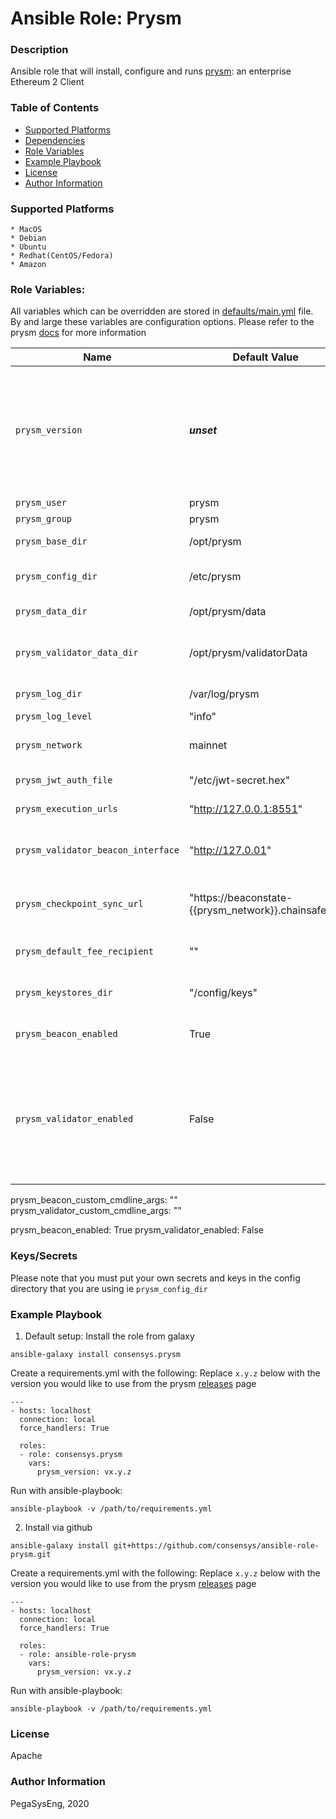 # Ansible Role: Prysm

### Description
Ansible role that will install, configure and runs [prysm](https://github.com/prysmaticlabs/prysm): an enterprise Ethereum 2 Client

### Table of Contents
  - [Supported Platforms](#supported-platforms)
  - [Dependencies](#dependencies)
  - [Role Variables](#role-variables)
  - [Example Playbook](#example-playbook)
  - [License](#license)
  - [Author Information](#author-information)

### Supported Platforms
```
* MacOS
* Debian
* Ubuntu
* Redhat(CentOS/Fedora)
* Amazon
```

### Role Variables:

All variables which can be overridden are stored in [defaults/main.yml](defaults/main.yml) file. By and large these variables are configuration options. Please refer to the prysm [docs](https://docs.prylabs.network/docs/prysm-usage/parameters) for more information


| Name                           | Default Value                      |  Description                                                                                                        |
|--------------------------------|------------------------------------|---------------------------------------------------------------------------------------------------------------------|
| `prysm_version`             | ___unset___                        | __REQUIRED__ Version of prysm to install and run. Specify `latest` to discover the latest released version                                               |
| `prysm_user`                | prysm                         | prysm user                                                                                                   |
| `prysm_group`               | prysm                         | prysm group                                                                                                  |
| `prysm_base_dir`            | /opt/prysm                    | Path to install to                                                                                           |
| `prysm_config_dir`          | /etc/prysm                    | Path for default configuration                                                                               |
| `prysm_data_dir`            | /opt/prysm/data               | Path for data directory                                                                                      |
| `prysm_validator_data_dir`  | /opt/prysm/validatorData      | Path for validaror data directory                                                                            |
| `prysm_log_dir`             | /var/log/prysm                | Path for logs directory                                                                                      |
| `prysm_log_level`           | "info"                        | Log level                                                                                               |
| `prysm_network`             | mainnet                       | Predefined network configuration                                                                                    |
| `prysm_jwt_auth_file`       | "/etc/jwt-secret.hex"         | Path of the JWT file                                                                                                |
| `prysm_execution_urls`                 | "http://127.0.0.1:8551" | The elc execution url                                                                                               |
| `prysm_validator_beacon_interface`     | "http://127.0.01"       | The beacon endpoint for the validator to use                                                                |
| `prysm_checkpoint_sync_url`            | "https://beaconstate-{{prysm_network}}.chainsafe.io" | Checkpoint sync to speed things up                                          |
| `prysm_default_fee_recipient`          | ""                      | The default fee recepient address                                                                         |
| `prysm_keystores_dir`  | "/config/keys"                          |  The keys directory for validators                                                                        |
| `prysm_beacon_enabled`    | True                                 |  Default run the beacon node                                                                              |
| `prysm_validator_enabled` | False                                | Whether to run in validator mode - please note that the secrets and keys need to be copied by you         |


prysm_beacon_custom_cmdline_args: ""
prysm_validator_custom_cmdline_args: ""

prysm_beacon_enabled: True
prysm_validator_enabled: False
### Keys/Secrets
Please note that you must put your own secrets and keys in the config directory that you are using ie `prysm_config_dir`

### Example Playbook

1. Default setup:
Install the role from galaxy
```
ansible-galaxy install consensys.prysm
```

Create a requirements.yml with the following:
Replace `x.y.z` below with the version you would like to use from the prysm [releases](https://github.com/prysmaticlabs/prysm/releases) page
```
---
- hosts: localhost
  connection: local
  force_handlers: True

  roles:
  - role: consensys.prysm
    vars:
      prysm_version: vx.y.z

```

Run with ansible-playbook:
```
ansible-playbook -v /path/to/requirements.yml
```


2. Install via github

```
ansible-galaxy install git+https://github.com/consensys/ansible-role-prysm.git
```

Create a requirements.yml with the following:
Replace `x.y.z` below with the version you would like to use from the prysm [releases](https://github.com/prysmaticlabs/prysm/releases) page
```
---
- hosts: localhost
  connection: local
  force_handlers: True

  roles:
  - role: ansible-role-prysm
    vars:
      prysm_version: vx.y.z

```

Run with ansible-playbook:
```
ansible-playbook -v /path/to/requirements.yml
```


### License

Apache


### Author Information

PegaSysEng, 2020
